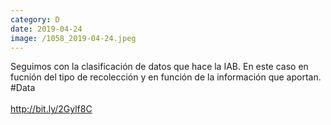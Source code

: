 ```yaml
--- 
category: D 
date: 2019-04-24 
image: /1058_2019-04-24.jpeg 
--- 
```


Seguimos con la clasificación de datos que hace la IAB. En este caso en fucnión del tipo de recolección y en función de la información que aportan. #Data<br><br>http://bit.ly/2Gylf8C